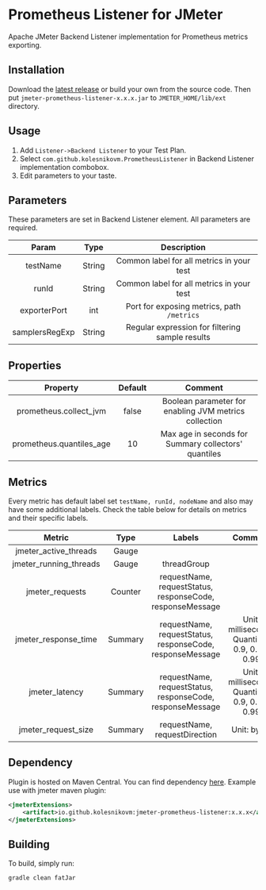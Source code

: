 # Prometheus Listener for JMeter

Apache JMeter Backend Listener implementation for Prometheus metrics exporting.

## Installation

Download the [latest release](https://github.com/kolesnikovm/jmeter-prometheus-listener/releases/latest) or build your own from the source code.
Then put `jmeter-prometheus-listener-x.x.x.jar` to `JMETER_HOME/lib/ext` directory.

## Usage

1. Add `Listener->Backend Listener` to your Test Plan.
2. Select `com.github.kolesnikovm.PrometheusListener` in Backend Listener implementation combobox.
3. Edit parameters to your taste.

## Parameters

These parameters are set in Backend Listener element. All parameters are required.

| Param | Type | Description |
|:---:|:---:|:---:|
| testName | String | Common label for all metrics in your test |
| runId | String | Common label for all metrics in your test |
| exporterPort | int | Port for exposing metrics, path `/metrics` |
| samplersRegExp | String | Regular expression for filtering sample results |

## Properties

| Property | Default | Comment |
| :---: | :---: | :---: |
| prometheus.collect_jvm | false | Boolean parameter for enabling JVM metrics collection |
| prometheus.quantiles_age | 10 | Max age in seconds for Summary collectors' quantiles |

## Metrics

Every metric has default label set `testName, runId, nodeName` and also may have some additional labels. Check the table below for details on metrics and their specific labels.

| Metric | Type | Labels | Comment |
| :---: | :---: | :---: | :---: |
| jmeter_active_threads | Gauge | | |
| jmeter_running_threads | Gauge | threadGroup | |
| jmeter_requests | Counter | requestName, requestStatus, responseCode, responseMessage | |
| jmeter_response_time | Summary | requestName, requestStatus, responseCode, responseMessage | Unit: milliseconds<br/> Quantiles: 0.9, 0.95, 0.99 |
| jmeter_latency | Summary | requestName, requestStatus, responseCode, responseMessage | Unit: milliseconds<br/> Quantiles: 0.9, 0.95, 0.99 |
| jmeter_request_size | Summary | requestName, requestDirection | Unit: bytes |

## Dependency

Plugin is hosted on Maven Central. You can find dependency [here](https://search.maven.org/artifact/io.github.kolesnikovm/jmeter-prometheus-listener). Example use with jmeter maven plugin:

```xml
<jmeterExtensions>
    <artifact>io.github.kolesnikovm:jmeter-prometheus-listener:x.x.x</artifact>
</jmeterExtensions>
```

## Building

To build, simply run:

```bash
gradle clean fatJar
```